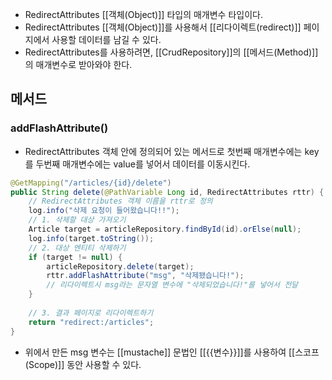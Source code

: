 - RedirectAttributes [[객체(Object)]] 타입의 매개변수 타입이다.
- RedirectAttributes [[객체(Object)]]를 사용해서 [[리다이렉트(redirect)]] 페이지에서 사용할 데이터를 남길 수 있다.
- RedirectAttributes를 사용하려면, [[CrudRepository]]의 [[메서드(Method)]]의 매개변수로 받아와야 한다.


## 메서드
### addFlashAttribute()

- RedirectAttributes 객체 안에 정의되어 있는 메서드로 첫번째 매개변수에는 key를 두번째 매개변수에는 value를 넣어서 데이터를 이동시킨다.

```java
@GetMapping("/articles/{id}/delete")  
public String delete(@PathVariable Long id, RedirectAttributes rttr) {
	// RedirectAttributes 객체 이름을 rttr로 정의
    log.info("삭제 요청이 들어왔습니다!!");  
    // 1. 삭제할 대상 가져오기  
    Article target = articleRepository.findById(id).orElse(null);  
    log.info(target.toString());  
    // 2. 대상 엔티티 삭제하기  
    if (target != null) {  
        articleRepository.delete(target);  
        rttr.addFlashAttribute("msg", "삭제됐습니다!"); 
        // 리다이렉트시 msg라는 문자열 변수에 "삭제되었습니다!"를 넣어서 전달
    }  
  
    // 3. 결과 페이지로 리다이렉트하기  
    return "redirect:/articles";  
}
```

- 위에서 만든 msg 변수는 [[mustache]] 문법인 [[{{변수}}]]를 사용하여 [[스코프(Scope)]] 동안 사용할 수 있다.